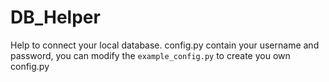 # DB_Helper
Help to connect your local database.</brt>
config.py contain your username and password, you can modify the `example_config.py` to create you own config.py
